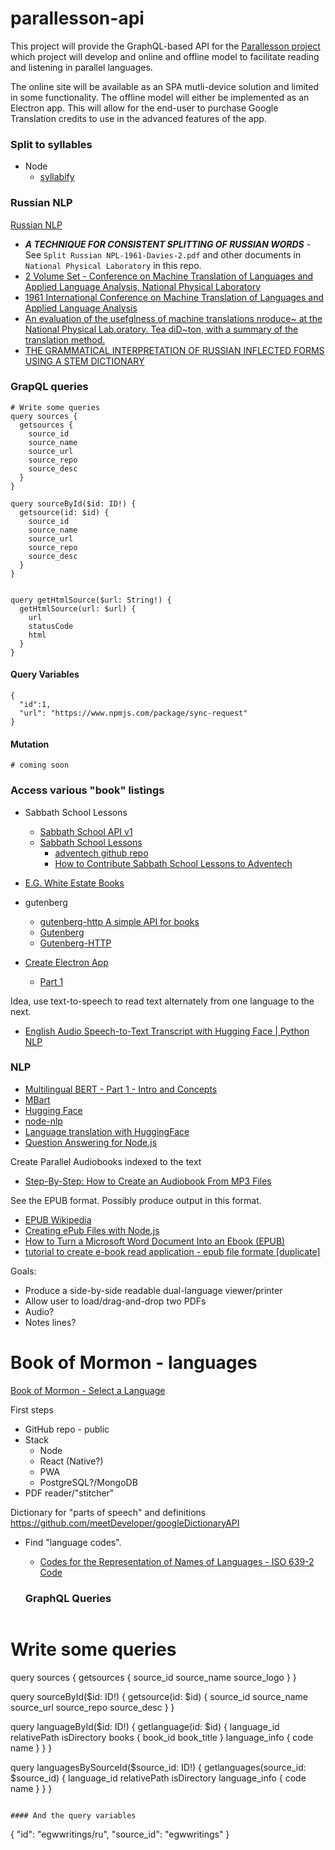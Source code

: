 # parallesson-api

This project will provide the  GraphQL-based API for the [Parallesson project](https://github.com/joefrance/parallesson) which project will develop and online and offline model to facilitate reading and listening in parallel languages.

The online site will be available as an SPA mutli-device solution and limited in some functionality. The offline model will either be implemented as an Electron app. This will allow for the end-user to purchase Google Translation credits to use in the advanced features of the app.

### Split to syllables

- Node
  - [syllabify](https://www.npmjs.com/package/syllabify)

### Russian NLP

[Russian NLP](https://www.redhenlab.org/home/the-cognitive-core-research-topics-in-red-hen/the-barnyard/russian-nlp)

- **_A TECHNIQUE FOR CONSISTENT SPLITTING OF RUSSIAN WORDS_** - See `Split Russian NPL-1961-Davies-2.pdf` and other documents in `National Physical Laboratory` in this repo.
- [2 Volume Set - Conference on Machine Translation of Languages and Applied Language Analysis,
National Physical Laboratory](https://www.abebooks.com/servlet/BookDetailsPL?bi=10402305312&cm_sp=snippet-_-srp1-_-tile3&searchurl=sortby%3D17%26tn%3D1961%2BInternational%2BConference%2BMachine%2BTranslation%2BLanguages%2BApplied%2BLanguage%2BAnalysis)
- [1961 International Conference on Machine Translation of Languages and Applied Language Analysis](https://books.google.com/books/about/1961_International_Conference_on_Machine.html?id=gcHWzAEACAAJ)
- [An evaluation of the usefglness of machine translations
nroduce~ at the National Physical Lab.oratory. Tea diD~ton,
with a summary of the translation method.](https://www.aclweb.org/anthology/C67-1002.pdf)
- [THE GRAMMATICAL INTERPRETATION OF RUSSIAN
INFLECTED FORMS USING A STEM DICTIONARY](https://citeseerx.ist.psu.edu/viewdoc/download?doi=10.1.1.519.3189&rep=rep1&type=pdf)


### GrapQL queries

```gql
# Write some queries
query sources {
  getsources {
    source_id
    source_name
    source_url
    source_repo
    source_desc
  }
}

query sourceById($id: ID!) {
  getsource(id: $id) {
    source_id
    source_name
    source_url
    source_repo
    source_desc
  }
}


query getHtmlSource($url: String!) {
  getHtmlSource(url: $url) {
    url
    statusCode
    html
  }
}
```

#### Query Variables

```
{
  "id":1,
  "url": "https://www.npmjs.com/package/sync-request"
}
```

#### Mutation
```
# coming soon
```

### Access various "book" listings

- Sabbath School Lessons
  - [Sabbath School API v1](https://adventech-sabbath-school.api-docs.io/v1/getting-started/introduction)
  - [Sabbath School Lessons](https://sabbath-school.adventech.io/language/)
    - [adventech github repo](https://github.com/Adventech)
    - [How to Contribute Sabbath School Lessons to Adventech
](https://medium.com/@imasaru/how-to-contribute-sabbath-school-lessons-to-adventech-6818aaca56c7)
- [E.G. White Estate Books](https://m.egwwritings.org/languages)
- gutenberg
  - [gutenberg-http A simple API for books](https://justamouse.com/gutenberg-http/)
  - [Gutenberg](https://github.com/c-w/gutenberg/)
  - [Gutenberg-HTTP](https://github.com/c-w/gutenberg-http/)

- [Create Electron App](https://www.leveluptutorials.com/tutorials/level-1-electron)
  - [Part 1](https://www.youtube.com/watch?v=GwxSkNkP67o)


Idea, use text-to-speech to read text alternately from one language to the next.

- [English Audio Speech-to-Text Transcript with Hugging Face | Python NLP](https://www.youtube.com/watch?v=dJAoK5zK36M)

### NLP

- [Multilingual BERT - Part 1 - Intro and Concepts](https://www.youtube.com/watch?v=rpuAZ8Ja0KE)
- [MBart](https://www.youtube.com/watch?v=oO7k5lH8Oe8)
- [Hugging Face](https://github.com/huggingface)
- [node-nlp](https://www.npmjs.com/package/node-nlp)
- [Language translation with HuggingFace](https://www.youtube.com/watch?v=fxZtz0LPJLE)
- [Question Answering for Node.js](https://github.com/huggingface/node-question-answering)

Create Parallel Audiobooks indexed to the text

- [Step-By-Step: How to Create an Audiobook From MP3 Files](https://naturallyvoice.com/step-by-step-how-to-create-an-audiobook-from-mp3-files/)

See the EPUB format. Possibly produce output in this format.

- [EPUB Wikipedia](https://en.wikipedia.org/wiki/EPUB#:~:text=EPUB%20is%20an%20e%2Dbook,smartphones%2C%20tablets%2C%20and%20computers.)
- [Creating ePub Files with Node.js](https://thecodebarbarian.com/creating-epub-files-with-node-js.html)
- [How to Turn a Microsoft Word Document Into an Ebook (EPUB)](https://www.janefriedman.com/word-epub/)
- [tutorial to create e-book read application - epub file formate [duplicate]](https://stackoverflow.com/questions/3193294/tutorial-to-create-e-book-read-application-epub-file-formate)

Goals:

- Produce a side-by-side readable dual-language viewer/printer
- Allow user to load/drag-and-drop two PDFs
- Audio?
- Notes lines?

# Book of Mormon - languages

[Book of Mormon - Select a Language](https://www.churchofjesuschrist.org/languages?lang=eng)

First steps
- GitHub repo - public
- Stack
  - Node
  - React (Native?)
  - PWA
  - PostgreSQL?/MongoDB
- PDF reader/"stitcher"

Dictionary for "parts of speech" and definitions
https://github.com/meetDeveloper/googleDictionaryAPI
- Find "language codes".
  - [Codes for the Representation of Names of Languages - ISO 639-2 Code](https://www.loc.gov/standards/iso639-2/php/code_list.php)

  ### GraphQL Queries

  ```
# Write some queries
query sources {
  getsources {
    source_id
    source_name
    source_logo
  }
}

query sourceById($id: ID!) {
  getsource(id: $id) {
    source_id
    source_name
    source_url
    source_repo
    source_desc
  }
}

query languageById($id: ID!) {
  getlanguage(id: $id) {
    language_id
    relativePath
    isDirectory
    books {
      book_id
      book_title
    }
    language_info {
      code
      name
		}
	}
}

query languagesBySourceId($source_id: ID!) {
  getlanguages(source_id: $source_id) {
    language_id
    relativePath
    isDirectory
    language_info {
      code
      name
		}
	}
}
  ```

#### And the query variables

```
{
  "id": "egwwritings/ru",
  "source_id": "egwwritings"
}
```